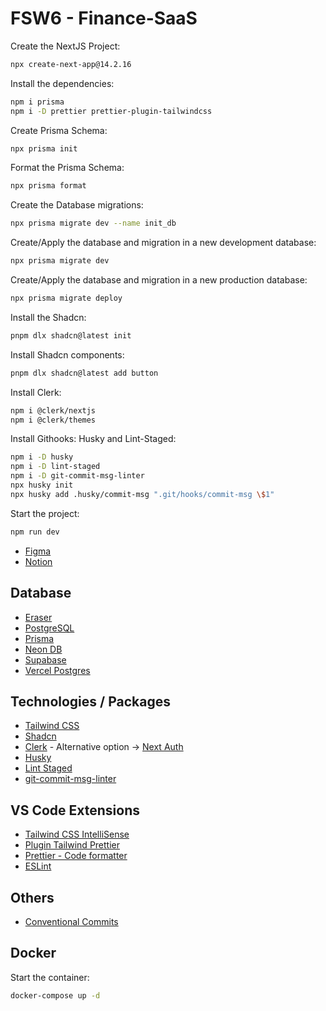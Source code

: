 # FSW6 - Finance-SaaS

Create the NextJS Project:

```sh
npx create-next-app@14.2.16
```

Install the dependencies:

```sh
npm i prisma
npm i -D prettier prettier-plugin-tailwindcss
```

Create Prisma Schema:

```sh
npx prisma init
```

Format the Prisma Schema:

```sh
npx prisma format
```

Create the Database migrations:

```sh
npx prisma migrate dev --name init_db
```

Create/Apply the database and migration in a new development database:

```sh
npx prisma migrate dev
```

Create/Apply the database and migration in a new production database:

```sh
npx prisma migrate deploy
```

Install the Shadcn:

```sh
pnpm dlx shadcn@latest init
```

Install Shadcn components:

```sh
pnpm dlx shadcn@latest add button

```

Install Clerk:

```sh
npm i @clerk/nextjs
npm i @clerk/themes
```

Install Githooks: Husky and Lint-Staged:

```sh
npm i -D husky
npm i -D lint-staged
npm i -D git-commit-msg-linter
npx husky init
npx husky add .husky/commit-msg ".git/hooks/commit-msg \$1"
```

Start the project:

```sh
npm run dev
```

- [Figma](https://www.figma.com/design/AotbJaT5gvfQUJBH599qEZ/FSW-Finance?node-id=264-1627&node-type=canvas&t=3IKgbF89QuNx8l56-0)
- [Notion](https://narrow-beach-a00.notion.site/Full-Stack-Week-6-0-Guia-do-Evento-f29407dc306545eaa3c803d29e148358)

## Database

- [Eraser](https://app.eraser.io/workspace/pCPA6mfY0Xq6Gxd306VC)
- [PostgreSQL](https://www.postgresql.org/)
- [Prisma](https://www.prisma.io/)
- [Neon DB](https://neon.tech/)
- [Supabase](https://supabase.com/)
- [Vercel Postgres](https://vercel.com/docs/storage/vercel-postgres)

## Technologies / Packages

- [Tailwind CSS](https://tailwindcss.com/)
- [Shadcn](https://ui.shadcn.com/)
- [Clerk](https://clerk.com/) - Alternative option -> [Next Auth](https://next-auth.js.org/)
- [Husky](https://github.com/typicode/husky#readme)
- [Lint Staged](https://github.com/lint-staged/lint-staged#readme)
- [git-commit-msg-linter](https://github.com/legend80s/git-commit-msg-linter#readme)

## VS Code Extensions

- [Tailwind CSS IntelliSense](https://marketplace.visualstudio.com/items?itemName=bradlc.vscode-tailwindcss)
- [Plugin Tailwind Prettier](https://tailwindcss.com/blog/automatic-class-sorting-with-prettier)
- [Prettier - Code formatter](https://marketplace.visualstudio.com/items?itemName=esbenp.prettier-vscode)
- [ESLint](https://marketplace.visualstudio.com/items?itemName=dbaeumer.vscode-eslint)

## Others

- [Conventional Commits](https://www.conventionalcommits.org/en/v1.0.0/)

## Docker

Start the container:

```sh
docker-compose up -d
```
